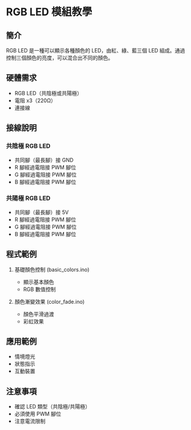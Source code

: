 # RGB LED 模組教學

## 簡介
RGB LED 是一種可以顯示各種顏色的 LED，由紅、綠、藍三個 LED 組成。通過控制三個顏色的亮度，可以混合出不同的顏色。

## 硬體需求
- RGB LED（共陰極或共陽極）
- 電阻 x3（220Ω）
- 連接線

## 接線說明
### 共陰極 RGB LED
- 共同腳（最長腳）接 GND
- R 腳經過電阻接 PWM 腳位
- G 腳經過電阻接 PWM 腳位
- B 腳經過電阻接 PWM 腳位

### 共陽極 RGB LED
- 共同腳（最長腳）接 5V
- R 腳經過電阻接 PWM 腳位
- G 腳經過電阻接 PWM 腳位
- B 腳經過電阻接 PWM 腳位

## 程式範例
1. 基礎顏色控制 (basic_colors.ino)
   - 顯示基本顏色
   - RGB 數值控制

2. 顏色漸變效果 (color_fade.ino)
   - 顏色平滑過渡
   - 彩虹效果

## 應用範例
- 情境燈光
- 狀態指示
- 互動裝置

## 注意事項
- 確認 LED 類型（共陰極/共陽極）
- 必須使用 PWM 腳位
- 注意電流限制